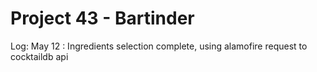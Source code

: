 # Project 43 - Bartinder 

Log:
May 12 : Ingredients selection complete, using alamofire request to cocktaildb api 
